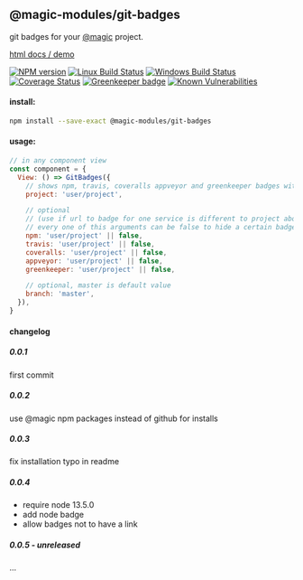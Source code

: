 ## @magic-modules/git-badges

git badges for your [@magic](https://magic.github.com/core) project.

[html docs / demo](https://magic-modules.github.io/git-badges)

[![NPM version][npm-image]][npm-url]
[![Linux Build Status][travis-image]][travis-url]
[![Windows Build Status][appveyor-image]][appveyor-url]
[![Coverage Status][coveralls-image]][coveralls-url]
[![Greenkeeper badge][greenkeeper-image]][greenkeeper-url]
[![Known Vulnerabilities][snyk-image]][snyk-url]

[npm-image]: https://img.shields.io/npm/v/@magic-modules/git-badges.svg
[npm-url]: https://www.npmjs.com/package/@magic-modules/git-badges
[travis-image]: https://img.shields.io/travis/com/magic-modules/git-badges/master
[travis-url]: https://travis-ci.com/magic-modules/git-badges
[appveyor-image]: https://img.shields.io/appveyor/ci/magicmodules/git-badges/master.svg
[appveyor-url]: https://ci.appveyor.com/project/magicmodules/git-badges/branch/master
[coveralls-image]: https://coveralls.io/repos/github/magic-modules/git-badges/badge.svg
[coveralls-url]: https://coveralls.io/github/magic-modules/git-badges
[greenkeeper-image]: https://badges.greenkeeper.io/magic-modules/git-badges.svg
[greenkeeper-url]: https://badges.greenkeeper.io/magic-modules/git-badges.svg
[snyk-image]: https://snyk.io/test/github/magic-modules/git-badges/badge.svg
[snyk-url]: https://snyk.io/test/github/magic-modules/git-badges

#### install:
```bash
npm install --save-exact @magic-modules/git-badges
```

#### usage:
```javascript
// in any component view
const component = {
  View: () => GitBadges({
    // shows npm, travis, coveralls appveyor and greenkeeper badges with this project
    project: 'user/project',

    // optional
    // (use if url to badge for one service is different to project above)
    // every one of this arguments can be false to hide a certain badge
    npm: 'user/project' || false,
    travis: 'user/project' || false,
    coveralls: 'user/project' || false,
    appveyor: 'user/project' || false,
    greenkeeper: 'user/project' || false,

    // optional, master is default value
    branch: 'master',
  }),
}
```

#### changelog

##### 0.0.1
first commit

##### 0.0.2
use @magic npm packages instead of github for installs

##### 0.0.3
fix installation typo in readme

##### 0.0.4
* require node 13.5.0
* add node badge
* allow badges not to have a link

##### 0.0.5 - unreleased
...

